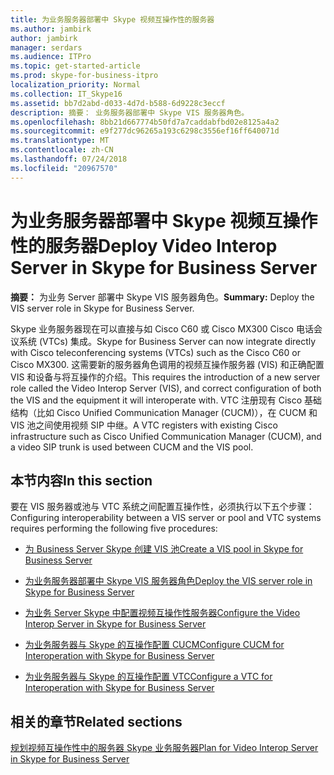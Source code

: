 ```yaml
---
title: 为业务服务器部署中 Skype 视频互操作性的服务器
ms.author: jambirk
author: jambirk
manager: serdars
ms.audience: ITPro
ms.topic: get-started-article
ms.prod: skype-for-business-itpro
localization_priority: Normal
ms.collection: IT_Skype16
ms.assetid: bb7d2abd-d033-4d7d-b588-6d9228c3eccf
description: 摘要： 业务服务器部署中 Skype VIS 服务器角色。
ms.openlocfilehash: 8bb21d667774b50fd7a7caddabfbd02e8125a4a2
ms.sourcegitcommit: e9f277dc96265a193c6298c3556ef16ff640071d
ms.translationtype: MT
ms.contentlocale: zh-CN
ms.lasthandoff: 07/24/2018
ms.locfileid: "20967570"
---
```

# <a name="deploy-video-interop-server-in-skype-for-business-server"></a><span data-ttu-id="d14df-103">为业务服务器部署中 Skype 视频互操作性的服务器</span><span class="sxs-lookup"><span data-stu-id="d14df-103">Deploy Video Interop Server in Skype for Business Server</span></span>
 
<span data-ttu-id="d14df-104">**摘要：** 为业务 Server 部署中 Skype VIS 服务器角色。</span><span class="sxs-lookup"><span data-stu-id="d14df-104">**Summary:** Deploy the VIS server role in Skype for Business Server.</span></span>
  
<span data-ttu-id="d14df-105">Skype 业务服务器现在可以直接与如 Cisco C60 或 Cisco MX300 Cisco 电话会议系统 (VTCs) 集成。</span><span class="sxs-lookup"><span data-stu-id="d14df-105">Skype for Business Server can now integrate directly with Cisco teleconferencing systems (VTCs) such as the Cisco C60 or Cisco MX300.</span></span> <span data-ttu-id="d14df-106">这需要新的服务器角色调用的视频互操作服务器 (VIS) 和正确配置 VIS 和设备与将互操作的介绍。</span><span class="sxs-lookup"><span data-stu-id="d14df-106">This requires the introduction of a new server role called the Video Interop Server (VIS), and correct configuration of both the VIS and the equipment it will interoperate with.</span></span> <span data-ttu-id="d14df-107">VTC 注册现有 Cisco 基础结构（比如 Cisco Unified Communication Manager (CUCM)），在 CUCM 和 VIS 池之间使用视频 SIP 中继。</span><span class="sxs-lookup"><span data-stu-id="d14df-107">A VTC registers with existing Cisco infrastructure such as Cisco Unified Communication Manager (CUCM), and a video SIP trunk is used between CUCM and the VIS pool.</span></span>
  
## <a name="in-this-section"></a><span data-ttu-id="d14df-108">本节内容</span><span class="sxs-lookup"><span data-stu-id="d14df-108">In this section</span></span>

<span data-ttu-id="d14df-109">要在 VIS 服务器或池与 VTC 系统之间配置互操作性，必须执行以下五个步骤：</span><span class="sxs-lookup"><span data-stu-id="d14df-109">Configuring interoperability between a VIS server or pool and VTC systems requires performing the following five procedures:</span></span> 
  
- [<span data-ttu-id="d14df-110">为 Business Server Skype 创建 VIS 池</span><span class="sxs-lookup"><span data-stu-id="d14df-110">Create a VIS pool in Skype for Business Server</span></span>](create-a-vis-pool.md)
    
- [<span data-ttu-id="d14df-111">为业务服务器部署中 Skype VIS 服务器角色</span><span class="sxs-lookup"><span data-stu-id="d14df-111">Deploy the VIS server role in Skype for Business Server</span></span>](deploy-the-vis-server-role.md)
    
- [<span data-ttu-id="d14df-112">为业务 Server Skype 中配置视频互操作性服务器</span><span class="sxs-lookup"><span data-stu-id="d14df-112">Configure the Video Interop Server in Skype for Business Server</span></span>](configure-the-vis.md)
    
- [<span data-ttu-id="d14df-113">为业务服务器与 Skype 的互操作配置 CUCM</span><span class="sxs-lookup"><span data-stu-id="d14df-113">Configure CUCM for Interoperation with Skype for Business Server</span></span>](configure-cucm-for-interoperation.md)
    
- [<span data-ttu-id="d14df-114">为业务服务器与 Skype 的互操作配置 VTC</span><span class="sxs-lookup"><span data-stu-id="d14df-114">Configure a VTC for Interoperation with Skype for Business Server</span></span>](configure-a-vtc-for-interoperation.md)
    
## <a name="related-sections"></a><span data-ttu-id="d14df-115">相关的章节</span><span class="sxs-lookup"><span data-stu-id="d14df-115">Related sections</span></span>

[<span data-ttu-id="d14df-116">规划视频互操作性中的服务器 Skype 业务服务器</span><span class="sxs-lookup"><span data-stu-id="d14df-116">Plan for Video Interop Server in Skype for Business Server</span></span>](../../plan-your-deployment/video-interop-server.md)
  

